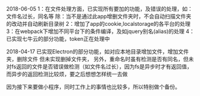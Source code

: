 2018-06-05
1：在文件处理方面，已实现所有要加的功能，及错误的处理，如：文件名过长，同名等
除：当不是通过此app增删文件夹时，不会自动扫描文件夹的改动并自动刷新目录树
2：增加了app的cookie,localstorage的各平台的处理
3：在webpack下增加不同平台下的条件编译，及如jquery别名(alias)的处理
4：已实现七牛云的部分功能，token正在处理中

2018-04-17
已实现Electron的部分功能，如对应本地目录增加文件，增加文件夹，删除文件
但未实现删掉文件夹，
另外，重命名时虽有检测是否有同名，但未对fs返回的文件是否错误做检测（如文件名过长），因为fs是异步时才有返回值，而异步的返回检测比较烦，要之后想想怎样统一去做

因为接下来要做小程序，同时工作上的事情也比较多，所以特别做个备份。